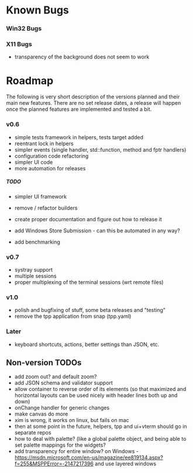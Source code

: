 ﻿# Known Bugs

### Win32 Bugs

### X11 Bugs

- transparency of the background does not seem to work

# Roadmap

The following is very short description of the versions planned and their main new features. There are no set release dates, a release will happen once the planned features are implemented and tested a bit.

### v0.6

- simple tests framework in helpers, tests target added
- reentrant lock in helpers
- simpler events (single handler, std::function, method and fptr handlers)
- configuration code refactoring
- simpler UI code
- more automation for releases

##### TODO

- simpler UI framework
- remove / refactor builders

- create proper documentation and figure out how to release it
- add Windows Store Submission - can this be automated in any way? 
- add benchmarking

### v0.7

- systray support
- multiple sessions
- proper multiplexing of the terminal sessions (wrt remote files)

### v1.0

- polish and bugfixing of stuff, some beta releases and "testing"
- remove the tpp application from snap (tpp.yaml)

### Later

- keyboard shortcuts, actions, better settings than JSON, etc. 

## Non-version TODOs

- add zoom out? and default zoom? 
- add JSON schema and validator support
- allow container to reverse order of its elements (so that maximized and horizontal layouts can be used nicely with header lines both up and down)
- onChange handler for generic changes
- make canvas do more
- xim is wrong, it works on linux, but fails on mac
- then at some point in the future, helpers, tpp and ui+vterm should go in separate repos
- how to deal with palette? (like a global palette object, and being able to set palette mappings for the widgets? 
- add transparency for entire window? on Windows - https://msdn.microsoft.com/en-us/magazine/ee819134.aspx?f=255&MSPPError=-2147217396 and use layered windows



